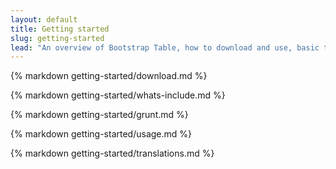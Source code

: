 ```yaml
---
layout: default
title: Getting started
slug: getting-started
lead: "An overview of Bootstrap Table, how to download and use, basic templates, and more."
---
```


{% markdown getting-started/download.md %}

{% markdown getting-started/whats-include.md %}

{% markdown getting-started/grunt.md %}

{% markdown getting-started/usage.md %}

{% markdown getting-started/translations.md %}